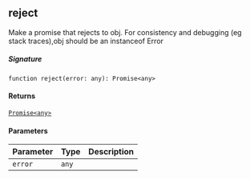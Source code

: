 ## reject

Make a promise that rejects to obj. For consistency and debugging (eg stack traces),obj should be an instanceof Error

##### Signature
`function reject(error: any): Promise<any>`

#### Returns
[`Promise<any>`](Promise.md)

#### Parameters


| Parameter	   | Type    | Description |
|:-------------|:---------------|:------------|
| `error`    | `any` |  |

